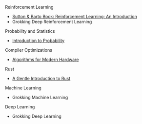 Reinforcement Learning
- [Sutton & Barto Book: Reinforcement Learning: An Introduction](https://web.stanford.edu/class/psych209/Readings/SuttonBartoIPRLBook2ndEd.pdf)
- Grokking Deep Reinforcement Learning

Probability and Statistics
- [Introduction to Probability](https://dlsun.github.io/probability/)

Compiler Optimizations
- [Algorithms for Modern Hardware](https://en.algorithmica.org/)

Rust
- [A Gentle Introduction to Rust](https://stevedonovan.github.io/rust-gentle-intro/readme.html)

Machine Learning
- Grokking Machine Learning

Deep Learning
- Grokking Deep Learning

